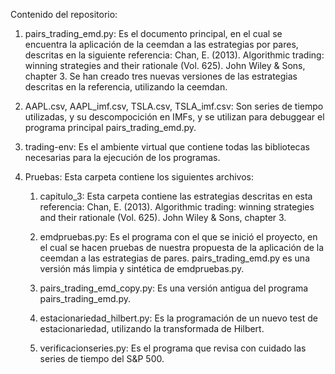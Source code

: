 Contenido del repositorio:

1. pairs_trading_emd.py: Es el documento principal, en el cual se encuentra la aplicación de la ceemdan a las estrategias por pares, descritas en la 
   siguiente referencia: Chan, E. (2013). Algorithmic trading: winning strategies and their rationale (Vol. 625). John Wiley & Sons, chapter 3. Se han 
   creado tres nuevas versiones de las estrategias descritas en la referencia, utilizando la ceemdan.
   
2. AAPL.csv, AAPL_imf.csv, TSLA.csv, TSLA_imf.csv: Son series de tiempo utilizadas, y su descompocición en IMFs, y se utilizan para debuggear el programa
   principal pairs_trading_emd.py.

3. trading-env: Es el ambiente virtual que contiene todas las bibliotecas necesarias para la ejecución de los programas.

4. Pruebas: Esta carpeta contiene los siguientes archivos:
   
   1. capitulo_3: Esta carpeta contiene las estrategias descritas en esta referencia: Chan, E. (2013). Algorithmic trading: winning strategies and 
      their rationale (Vol. 625). John Wiley & Sons, chapter 3.
   
   2. emdpruebas.py: Es el programa con el que se inició el proyecto, en el cual se hacen pruebas de nuestra propuesta de la aplicación de la ceemdan a las 
      estrategias de pares. pairs_trading_emd.py es una versión más limpia y sintética de emdpruebas.py.
      
   3. pairs_trading_emd_copy.py: Es una versión antigua del programa pairs_trading_emd.py.
   
   4. estacionariedad_hilbert.py: Es la programación de un nuevo test de estacionariedad, utilizando la transformada de Hilbert.
   
   5. verificacionseries.py: Es el programa que revisa con cuidado las series de tiempo del S&P 500.  
